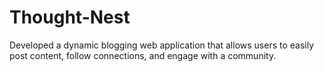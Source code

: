 # Thought-Nest
Developed a dynamic blogging web application that allows users to easily post content, follow connections, and engage with a community.
